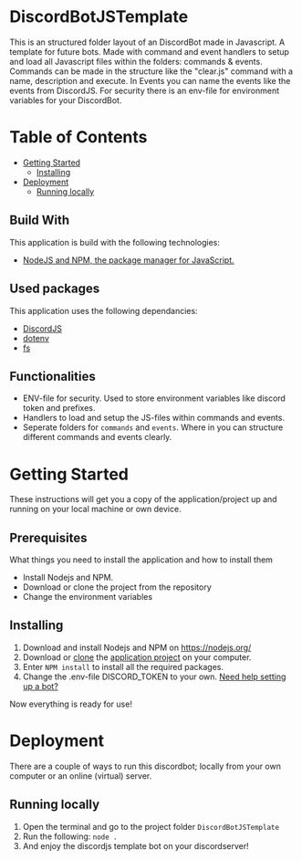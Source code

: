 # DiscordBotJSTemplate
This is an structured folder layout of an DiscordBot made in Javascript. A template for future bots. Made with command and event handlers to setup and load all Javascript files within the folders: commands & events. 
Commands can be made in the structure like the "clear.js" command with a name, description and execute. In Events you can name the events like the events from DiscordJS. For security there is an env-file for environment variables for your DiscordBot.

# Table of Contents
- [Getting Started](#Getting-Started)
    - [Installing](#Installing)
- [Deployment](#Deployment)
    - [Running locally](#Running-locally)
    
## Build With
This application is build with the following technologies:
- [NodeJS and NPM, the package manager for JavaScript.](https://nodejs.org/en/)

## Used packages
This application uses the following dependancies: 
- [DiscordJS](https://discord.js.org/#/)
- [dotenv](https://www.npmjs.com/package/dotenv)
- [fs](https://www.npmjs.com/package/fs)

## Functionalities
- ENV-file for security. Used to store environment variables like discord token and prefixes.
- Handlers to load and setup the JS-files within commands and events.
- Seperate folders for ``commands`` and ``events``. Where in you can structure different commands and events clearly.

# Getting Started
These instructions will get you a copy of the application/project up and running on your local machine or own device.

## Prerequisites
What things you need to install the application and how to install them
- Install Nodejs and NPM.
- Download or clone the project from the repository 
- Change the environment variables

## Installing
1. Download and install Nodejs and NPM on https://nodejs.org/
2. Download or [clone](https://help.github.com/articles/cloning-a-repository/#platform-all) the [application project](https://github.com/ametekohy/DiscordBotJSTemplate) on your computer.
3. Enter ``NPM install`` to install all the required packages.
4. Change the .env-file DISCORD_TOKEN to your own. [Need help setting up a bot?](https://discordjs.guide/preparations/setting-up-a-bot-application.html#creating-your-bot)

Now everything is ready for use!

# Deployment
There are a couple of ways to run this discordbot; locally from your own computer or an online (virtual) server. 

## Running locally
1. Open the terminal and go to the project folder ```DiscordBotJSTemplate```
2. Run the following: ``node .``
3. And enjoy the discordjs template bot on your discordserver!
